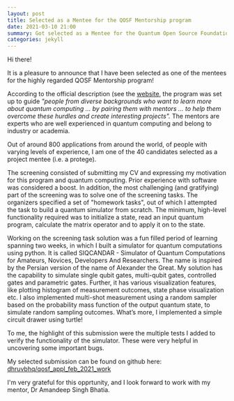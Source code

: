 ```yaml
---
layout: post
title: Selected as a Mentee for the QOSF Mentorship program
date: 2021-03-10 21:00
summary: Got selected as a Mentee for the Quantum Open Source Foundation (QOSF) Mentorship program, cohort-3 (March-June 2021)! The program aims to guide early career aspirants in the field of Quantum computing by pairing them with Mentors to work on a well-defined project.
categories: jekyll
---
```


Hi there!

It is a pleasure to announce that I have been selected as one of the mentees for the highly regarded QOSF Mentorship program!

According to the official description (see the [website](<https://qosf.org/qc_mentorship>), the program was set up to guide _"people from diverse backgrounds who want to learn more about quantum computing ... by pairing them with mentors ... to help them overcome these hurdles and create interesting projects"._ The mentors are experts who are well experienced in quantum computing and belong to industry or academia.

Out of around 800 applications from around the world, of people with varying levels of experience, I am one of the 40 candidates selected as a project mentee (i.e. a protege).

The screening consisted of submitting my CV and expressing my motivation for this program and quantum computing. Prior experience with software was considered a boost. In addition, the most challenging (and gratifying) part of the screening was to solve one of the screening tasks. The organizers specified a set of "homework tasks", out of which I attempted the task to build a quantum simulator from scratch. The minimum, high-level functionality required was to initialize a state, read an input quantum program, calculate the matrix operator and to apply it on to the state.

Working on the screening task solution was a fun filled period of learning spanning two weeks, in which I built a simulator for quantum computations using python. It is called SIQCANDAR - Simulator of Quantum Computations for Amateurs, Novices, Developers And Researchers. The name is inspired by the Persian version of the name of Alexander the Great. My solution has the capability to simulate single qubit gates, multi-qubit gates, controlled gates and parametric gates. Further, it has various visualization features, like plotting histogram of measurement outcomes, state phase visualization etc. I also implemented multi-shot measurement using a random sampler based on the probability mass function of the output quantum state, to simulate random sampling outcomes. What’s more, I implemented a simple circuit drawer using turtle!

To me, the highlight of this submission were the multiple tests I added to verify the functionality of the simulator. These were very helpful in uncovering some important bugs.

My selected submission can be found on github here: [dhruvbhq/qosf_appl_feb_2021_work](<https://github.com/dhruvbhq/qosf_appl_feb_2021_work>)

I'm very grateful for this opprtunity, and I look forward to work with my mentor, Dr Amandeep Singh Bhatia.

